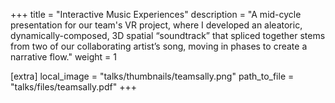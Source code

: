 +++
title = "Interactive Music Experiences"
description = "A mid-cycle presentation for our team's VR project, where I developed an aleatoric, dynamically-composed, 3D spatial “soundtrack” that spliced together stems from two of our collaborating artist’s song, moving in phases to create a narrative flow."
weight = 1

[extra]
local_image = "talks/thumbnails/teamsally.png"
path_to_file = "talks/files/teamsally.pdf"
+++

